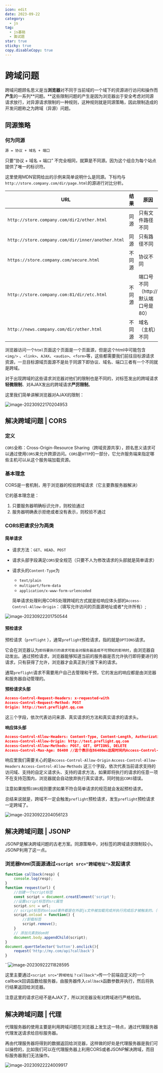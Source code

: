 ```yaml
---
icon: edit
date: 2023-09-22
category:
  - js
tag:
  - js基础
  - 面试题
star: true
sticky: true
copy.disableCopy: true
---
```


# 跨域问题

跨域问题顾名思义是当**浏览器**对不同于当前域的一个域下的资源进行访问和操作而**产生**的一系列**问题。**这些限制问题的产生是因为浏览器出于安全考虑对同源请求放行，对异源请求限制的一种规则，这种规则就是同源策略，因此限制造成的开发问题称之为跨域（异源）问题。

## 同源策略

### 何为同源

```md
源 = 协议 + 域名 + 端口
```

<!-- more -->

只要“协议 + 域名 + 端口” 不完全相同，就算是不同源。因为这个组合为每个站点提供了唯一的标识符。

这里使用MDN官网给出的示例来简单说明什么是同源。下标均与`http://store.company.com/dir/page.html`的源进行对比分析。

| URL                                               | 结果   | 原因                                 |
| ------------------------------------------------- | ------ | ------------------------------------ |
| `http://store.company.com/dir2/other.html`        | 同源   | 只有文件路径不同                     |
| `http://store.company.com/dir/inner/another.html` | 同源   | 只有路径不同                         |
| `https://store.company.com/secure.html`           | 不同源 | 协议不同                             |
| `http://store.company.com:81/dir/etc.html`        | 不同源 | 端口号不同（http:// 默认端口号是80） |
| `http://news.company.com/dir/other.html`          | 不同源 | 域名（主机）不同                     |

浏览器访问一个`html`页面这个页面是一个页面源，但是这个html中可能包含`<img/>` 、`<link>`、`AJAX`、`<audio>`、`<form>`等，这些都需要我们前往目标源请求资源，一旦目标源域页面源不是处于同源下即协议、域名、端口三者有一个不同就是跨域。

对于出现跨域的这些请求浏览器对他们的限制也是不同的，对标签发出的跨域请求**轻微限制**、对AJAX发出的跨域请求**严厉限制**。

这里我们简单讲解浏览器对AJAX的限制：

![image-20230922170204953](./assets/image-20230922170204953.png)

## 解决跨域问题  | CORS

### 定义

`CORS`全称：Cross-Origin-Resource Sharing（跨域资源共享），顾名思义请求可以通过使用`CORS`来允许跨源访问。`CORS`是`HTTP`的一部分，它允许服务端来指定哪些主机可以从这个服务端加载资源。

 ### 基本理念

CORS是一套机制，用于浏览器的校验跨域请求（它主要靠服务器解决）

它的基本理念是：

1. 只要服务器明确标识允许，则校验通过
2. 服务器明确表示拒绝或者没有表示，则校验不通过

### CORS把请求分为两类

#### 简单请求

- 请求方法：`GET`、`HEAD`、`POST`

- 请求头部字段满足`CORS`安全规范（只要不人为修改请求的头部就是简单请求）

- 请求头的`Content-Type`为

  - `text/plain`
  - `multipart/form-data`
  - `application/x-www-form-urlencoded`

  简单请求处理利用CORS处理跨域的方式就是给响应体头部的`Access-Control-Allow-Origin`：（填写允许访问的页面源地址或者*允许所有）;

![image-20230922201750544](./assets/image-20230922201750544.png)

#### 预检请求

预检请求（`preflight` ），通常`preflight`预检请求，指的就是`OPTIONS`请求。

它会在浏览器认为`即将要执行的请求可能会对服务器造成不可预知的影响时`，由浏览器自动发出。通过预检请求，浏览器能够知道当前的服务器是否允许执行即将要进行的请求，只有获得了允许，浏览器才会真正执行接下来的请求。 

通常`preflight`请求不需要用户自己去管理和干预，它的发出的响应都是由浏览器和服务器自动管理的。

**预检请求头部**

```json
Access-Control-Request-Headers: x-requested-with
Access-Control-Request-Method: POST
Origin: http://test.preflight.qq.com
```

这三个字段，依次代表访问来源、真实请求的方法和真实请求的请求头。

**响应体头部**

```json
Access-Control-Allow-Headers: Content-Type, Content-Length, Authorization, Accept, X-Requested-With
Access-Control-Allow-Origin: http://test.preflight.qq.com
Access-Control-Allow-Methods: POST, GET, OPTIONS, DELETE
Access-Control-Max-Age: 86400 //这个表示在86400ms这段时间内Access-Control-Allow-Origin的页面源都可以向服务器请求资源。预检请求的有效期
```

响应里我们需要关心的是`Access-Control-Allow-Origin` `Access-Control-Allow-Headers` `Access-Control-Allow-Methods` 这三个字段，依次代表当前请求支持的访问域、支持的自定义请求头、支持的请求方法，如果即将执行的请求的任意一项不在支持范围内，浏览器就会自动放弃执行真实请求。同时抛出`CORS`错误。

注意如果按照`CORS`规则要求如果不符合简单请求的规范就会发起预检请求。

总结来说就是，跨域不一定会触发`preflight`预检请求，发生`preflight`预检请求一定跨域了。

![image-20230922204056123](./assets/image-20230922204056123.png)

## 解决跨域问题 | JSONP

JSONP是解决跨域问题的古老方案。同源策略中，对标签的跨域请求限制较小。JSONP利用了这一点。

### 浏览器html页面源通过`<script src="跨域地址">`发起请求

```js
function callback(resp) {
	console.log(resp);
}
function request(url) {
    //创建一个script标签
	const script = document.creatElement('script');
    //设置script标签的src属性
    script.src = url;
    // script标签的onload事件都是在外部js文件被加载完成并执行完成后才被触发的。（也就是请求url获得的js脚本被执行完毕）
    script.onload = function() {
        //卸载标签
		script.remove();
    }
    // 添加元素到dom树
    document.body.appendChild(script);
}
document.quertSelector('button').onclick(){
	request('http://my.com/api?callback')
}
```

``![image-20230922211828595](./assets/image-20230922211828595.png)

这里主要通过`<script src="跨域地址？callback">`传一个前端自定义的一个callback回调函数给服务器，由服务器传入`callback`函数参数并执行，然后将执行结果返回给浏览器。

注意这里的请求已经不是AJAX了，所以浏览器没有对跨域进行严格检验。

## 解决跨域问题 | 代理

代理服务器的使用主要是利用跨域问题在浏览器上发生这一特点，通过代理服务器代理发送请求给目标服务器。

再由代理服务器将得到的数据返回给浏览器，这样做的好处是代理服务器是我们可以操控的，比如我们可以在代理服务器上利用CORS或者JSONP解决跨域，而目标服务器我们无法操作。

![image-20230922224009917](./assets/image-20230922224009917.png)
